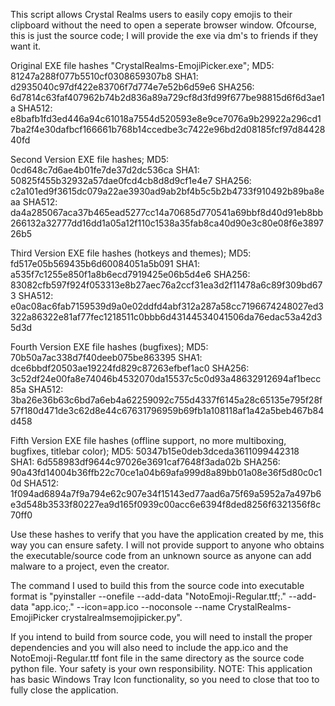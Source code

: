 This script allows Crystal Realms users to easily copy emojis to their clipboard without the need to open a seperate browser window. Ofcourse, this is just the source code; I will provide the exe via dm's to friends if they want it.

Original EXE file hashes "CrystalRealms-EmojiPicker.exe";
MD5: 81247a288f077b5510cf0308659307b8
SHA1: d2935040c97df422e83706f7d774e7e52b6d59e6
SHA256: 6d7814c63faf407962b74b2d836a89a729cf8d3fd99f677be98815d6f6d3ae1a
SHA512: e8bafb1fd3ed446a94c61018a7554d520593e8e9ce7076a9b29922a296cd17ba2f4e30dafbcf166661b768b14ccedbe3c7422e96bd2d08185fcf97d8442840fd 


Second Version EXE file hashes;
MD5: 0cd648c7d6ae4b01fe7de37d2dc536ca
SHA1: 50825f455b32932a57dae0fcd4cb8d8d9cf1e4e7
SHA256: c2a101ed9f3615dc079a22ae3930ad9ab2bf4b5c5b2b4733f910492b89ba8eaa
SHA512: da4a285067aca37b465ead5277cc14a70685d770541a69bbf8d40d91eb8bb266132a32777dd16dd1a05a12f110c1538a35fab8ca40d90e3c80e08f6e389726b5 


Third Version EXE file hashes (hotkeys and themes);
MD5: fd517e05b569435b6d60084051a5b091
SHA1: a535f7c1255e850f1a8b6ecd7919425e06b5d4e6
SHA256: 83082cfb597f924f053313e8b27aec76a2ccf31ea3d2f11478a6c89f309bd673
SHA512: e0ac08ac6fab7159539d9a0e02ddfd4abf312a287a58cc7196674248027ed3322a86322e81af77fec1218511c0bbb6d43144534041506da76edac53a42d35d3d 

Fourth Version EXE file hashes (bugfixes);
MD5: 70b50a7ac338d7f40deeb075be863395
SHA1: dce6bbdf20503ae19224fd829c87263efbef1ac0
SHA256: 3c52df24e00fa8e74046b4532070da15537c5c0d93a48632912694af1becc85a
SHA512: 3ba26e36b63c6bd7a6eb4a62259092c755d4337f6145a28c65135e795f28f57f180d471de3c62d8e44c67631796959b69fb1a108118af1a42a5beb467b84d458 

Fifth Version EXE file hashes (offline support, no more multiboxing, bugfixes, titlebar color);
MD5: 50347b15e0deb3dceda3611099442318
SHA1: 6d558983df9644c97026e3691caf7648f3ada02b
SHA256: 90a43fd14004b36ffb22c70ce1a04b69afa999d8a89bb01a08e36f5d80c0c10d
SHA512: 1f094ad6894a7f9a794e62c907e34f15143ed77aad6a75f69a5952a7a497b6e3d548b3533f80227ea9d165f0939c00acc6e6394f8ded8256f6321356f8c70ff0 

Use these hashes to verify that you have the application created by me, this way you can ensure safety. I will not provide support to anyone who obtains the executable/source code from an unknown source as anyone can add malware to a project, even the creator.

The command I used to build this from the source code into executable format is "pyinstaller --onefile --add-data "NotoEmoji-Regular.ttf;." --add-data "app.ico;." --icon=app.ico --noconsole --name CrystalRealms-EmojiPicker crystalrealmsemojipicker.py". 

If you intend to build from source code,
you will need to install the proper dependencies and you will also need to include the app.ico and the NotoEmoji-Regular.ttf font file in the same directory as the source code python file. Your safety is your own responsibility.
NOTE: This application has basic Windows Tray Icon functionality, so you need to close that too to fully close the application.
